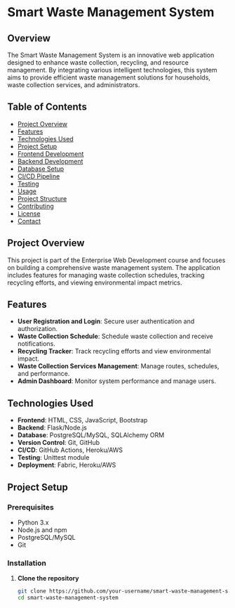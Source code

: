 # Smart Waste Management System

## Overview

The Smart Waste Management System is an innovative web application designed to enhance waste collection, recycling, and resource management. By integrating various intelligent technologies, this system aims to provide efficient waste management solutions for households, waste collection services, and administrators.

## Table of Contents

- [Project Overview](#project-overview)
- [Features](#features)
- [Technologies Used](#technologies-used)
- [Project Setup](#project-setup)
- [Frontend Development](#frontend-development)
- [Backend Development](#backend-development)
- [Database Setup](#database-setup)
- [CI/CD Pipeline](#cicd-pipeline)
- [Testing](#testing)
- [Usage](#usage)
- [Project Structure](#project-structure)
- [Contributing](#contributing)
- [License](#license)
- [Contact](#contact)

## Project Overview

This project is part of the Enterprise Web Development course and focuses on building a comprehensive waste management system. The application includes features for managing waste collection schedules, tracking recycling efforts, and viewing environmental impact metrics.

## Features

- **User Registration and Login**: Secure user authentication and authorization.
- **Waste Collection Schedule**: Schedule waste collection and receive notifications.
- **Recycling Tracker**: Track recycling efforts and view environmental impact.
- **Waste Collection Services Management**: Manage routes, schedules, and performance.
- **Admin Dashboard**: Monitor system performance and manage users.

## Technologies Used

- **Frontend**: HTML, CSS, JavaScript, Bootstrap
- **Backend**: Flask/Node.js
- **Database**: PostgreSQL/MySQL, SQLAlchemy ORM
- **Version Control**: Git, GitHub
- **CI/CD**: GitHub Actions, Heroku/AWS
- **Testing**: Unittest module
- **Deployment**: Fabric, Heroku/AWS

## Project Setup

### Prerequisites

- Python 3.x
- Node.js and npm
- PostgreSQL/MySQL
- Git

### Installation

1. **Clone the repository**
   ```bash
   git clone https://github.com/your-username/smart-waste-management-system.git
   cd smart-waste-management-system
